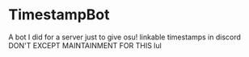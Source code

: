 # TimestampBot
A bot I did for a server just to give osu! linkable timestamps in discord
DON'T EXCEPT MAINTAINMENT FOR THIS lul
